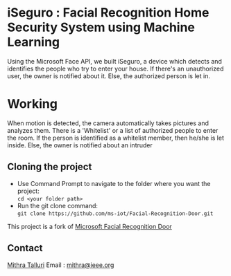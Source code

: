 # iSeguro : Facial Recognition Home Security System using Machine Learning

Using the Microsoft Face API, we built iSeguro, a device which detects and identifies the people who try to enter your house. If there's an unauthorized user, the owner is notified about it. Else, the authorized person is let in.

# Working

When motion is detected, the camera automatically takes pictures and analyzes them. There is a 'Whitelist' or a list of authorized people to enter the room. If the person is identified as a whitelist member, then he/she is let inside. Else, the owner is notified about an intruder

## Cloning the project

- Use Command Prompt to navigate to the folder where you want the project:  
  ```cd <your folder path>```  
- Run the git clone command:  
  ```git clone https://github.com/ms-iot/Facial-Recognition-Door.git```  

This project is a fork of [Microsoft Facial Recognition Door](https://microsoft.hackster.io/en-US/windows-iot/windows-iot-facial-recognition-door-e087ce)

## Contact

[Mithra Talluri](https://github.com/MithraTalluri)
Email : [mithra@ieee.org](mailto:mithra@ieee.org)